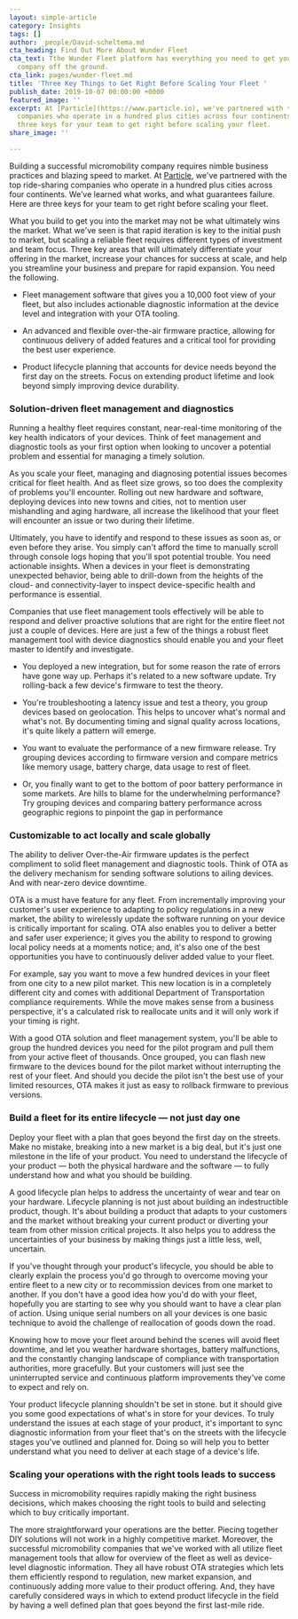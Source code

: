 ```yaml
---
layout: simple-article
category: Insights
tags: []
author: _people/David-scheltema.md
cta_heading: Find Out More About Wunder Fleet
cta_text: Tthe Wunder Fleet platform has everything you need to get your vehicle sharing
  company off the ground.
cta_link: pages/wunder-fleet.md
title: 'Three Key Things to Get Right Before Scaling Your Fleet '
publish_date: 2019-10-07 00:00:00 +0000
featured_image: ''
excerpt: At [Particle](https://www.particle.io), we've partnered with the top ride-sharing
  companies who operate in a hundred plus cities across four continents. Here are
  three keys for your team to get right before scaling your fleet.
share_image: ''

---
```

Building a successful micromobility company requires nimble business practices and blazing speed to market. At [Particle](https://www.particle.io), we've partnered with the top ride-sharing companies who operate in a hundred plus cities across four continents. We’ve learned what works, and what guarantees failure. Here are three keys for your team to get right before scaling your fleet.

What you build to get you into the market may not be what ultimately wins the market. What we've seen is that rapid iteration is key to the initial push to market, but scaling a reliable fleet requires different types of investment and team focus. Three key areas that will ultimately differentiate your offering in the market, increase your chances for success at scale, and help you streamline your business and prepare for rapid expansion. You need the following.

* Fleet management software that gives you a 10,000 foot view of your fleet, but also includes actionable diagnostic information at the device level and integration with your OTA tooling.

* An advanced and flexible over-the-air firmware practice, allowing for continuous delivery of added features and a critical tool for providing the best user experience.

* Product lifecycle planning that accounts for device needs beyond the first day on the streets. Focus on extending product lifetime and look beyond simply improving device durability.

### Solution-driven fleet management and diagnostics

Running a healthy fleet requires constant, near-real-time monitoring of the key health indicators of your devices. Think of feet management and diagnostic tools as your first option when looking to uncover a potential problem and essential for managing a timely solution.

As you scale your fleet, managing and diagnosing potential issues becomes critical for fleet health. And as fleet size grows, so too does the complexity of problems you'll encounter. Rolling out new hardware and software, deploying devices into new towns and cities, not to mention user mishandling and aging hardware, all increase the likelihood that your fleet will encounter an issue or two during their lifetime.

Ultimately, you have to identify and respond to these issues as soon as, or even before they arise. You simply can't afford the time to manually scroll through console logs hoping that you'll spot potential trouble. You need actionable insights. When a devices in your fleet is demonstrating unexpected behavior, being able to drill-down from the heights of the cloud- and connectivity-layer to inspect device-specific health and performance is essential.

Companies that use fleet management tools effectively will be able to respond and deliver proactive solutions that are right for the entire fleet not just a couple of devices. Here are just a few of the things a robust fleet management tool with device diagnostics should enable you and your fleet master to identify and investigate.

* You deployed a new integration, but for some reason the rate of errors have gone way up. Perhaps it's related to a new software update. Try rolling-back a few device's firmware to test the theory.

* You're troubleshooting a latency issue and test a theory, you group devices based on geolocation. This helps to uncover what's normal and what's not. By documenting timing and signal quality across locations, it's quite likely a pattern will emerge.
* You want to evaluate the performance of a new firmware release. Try grouping devices according to firmware version and compare metrics like memory usage, battery charge, data usage to rest of fleet.
* Or, you finally want to get to the bottom of poor battery performance in some markets. Are hills to blame for the underwhelming performance? Try grouping devices and comparing battery performance across geographic regions to pinpoint the gap in performance

### Customizable to act locally and scale globally

The ability to deliver Over-the-Air firmware updates is the perfect compliment to solid fleet management and diagnostic tools. Think of OTA as the delivery mechanism for sending software solutions to ailing devices. And with near-zero device downtime.

OTA is a must have feature for any fleet. From incrementally improving your customer's user experience to adapting to policy regulations in a new market, the ability to wirelessly update the software running on your device is critically important for scaling. OTA also enables you to deliver a better and safer user experience; it gives you the ability to respond to growing local policy needs at a moments notice; and, it's also one of the best opportunities you have to continuously deliver added value to your fleet.

For example, say you want to move a few hundred devices in your fleet from one city to a new pilot market. This new location is in a completely different city and comes with additional Department of Transportation compliance requirements. While the move makes sense from a business perspective, it's a calculated risk to reallocate units and it will only work if your timing is right.

With a good OTA solution and fleet management system, you'll be able to group the hundred devices you need for the pilot program and pull them from your active fleet of thousands. Once grouped, you can flash new firmware to the devices bound for the pilot market without interrupting the rest of your fleet. And should you decide the pilot isn't the best use of your limited resources, OTA makes it just as easy to rollback firmware to previous versions.

### Build a fleet for its entire lifecycle — not just day one

Deploy your fleet with a plan that goes beyond the first day on the streets. Make no mistake, breaking into a new market is a big deal, but it's just one milestone in the life of your product. You need to understand the lifecycle of your product — both the physical hardware and the software — to fully understand how and what you should be building.

A good lifecycle plan helps to address the uncertainty of wear and tear on your hardware. Lifecycle planning is not just about building an indestructible product, though. It's about building a product that adapts to your customers and the market without breaking your current product or diverting your team from other mission critical projects. It also helps you to address the uncertainties of your business by making things just a little less, well, uncertain.

If you've thought through your product's lifecycle, you should be able to clearly explain the process you'd go through to overcome moving your entire fleet to a new city or to recommission devices from one market to another. If you don't have a good idea how you'd do with your fleet, hopefully you are starting to see why you should want to have a clear plan of action. Using unique serial numbers on all your devices is one basic technique to avoid the challenge of reallocation of goods down the road.

Knowing how to move your fleet around behind the scenes will avoid fleet downtime, and let you weather hardware shortages, battery malfunctions, and the constantly changing landscape of compliance with transportation authorities, more gracefully. But your customers will just see the uninterrupted service and continuous platform improvements they've come to expect and rely on.

Your product lifecycle planning shouldn't be set in stone. but it should give you some good expectations of what's in store for your devices. To truly understand the issues at each stage of your product, it's important to sync diagnostic information from your fleet that's on the streets with the lifecycle stages you've outlined and planned for. Doing so will help you to better understand what you need to deliver at each stage of a device's life.

### Scaling your operations with the right tools leads to success

Success in micromobility requires rapidly making the right business decisions, which makes choosing the right tools to build and selecting which to buy critically important.

The more straightforward your operations are the better. Piecing together DIY solutions will not work in a highly competitive market. Moreover, the successful micromobility companies that we've worked with all utilize fleet management tools that allow for overview of the fleet as well as device-level diagnostic information. They all have robust OTA strategies which lets them efficiently respond to regulation, new market expansion, and continuously adding more value to their product offering. And, they have carefully considered ways in which to extend product lifecycle in the field by having a well defined plan that goes beyond the first last-mile ride.